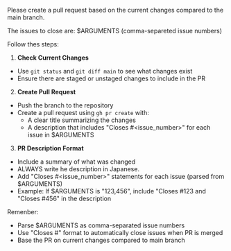 Please create a pull request based on the current changes compared to the main branch.

The issues to close are: $ARGUMENTS (comma-separeted issue numbers)

Follow thes steps:

1. **Check Current Changes**
  - Use `git status` and `git diff main` to see what changes exist
  - Ensure there are staged or unstaged changes to include in the PR

2. **Create Pull Request**
  - Push the branch to the repository
  - Create a pull request using `gh pr create` with:
    - A clear title summarizing the changes
    - A description that includes "Closes #<issue_number>" for each issue in $ARGUMENTS

3. **PR Description Format**
  - Include a summary of what was changed
  - ALWAYS write he description in Japanese.
  - Add "Closes #<issue_number>" statements for each issue (parsed from $ARGUMENTS)
  - Example: If $ARGUMENTS is "123,456", include "Closes #123 and "Closes #456" in the description

Remenber:

- Parse $ARGUMENTS as comma-separated issue numbers
- Use "Closes #<number>" format to automatically close issues when PR is merged
- Base the PR on current changes compared to main branch